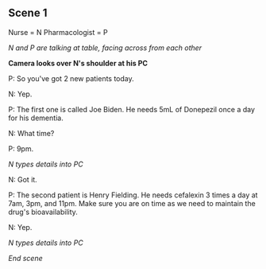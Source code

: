 ## Scene 1
Nurse = N
Pharmacologist = P

_N and P are talking at table, facing across from each other_

**Camera looks over N's shoulder at his PC**

P: So you've got 2 new patients today.

N: Yep.

P: The first one is called Joe Biden. He needs 5mL of Donepezil once a day for his dementia.

N: What time?

P: 9pm.

_N types details into PC_

N: Got it.

P: The second patient is Henry Fielding. He needs cefalexin 3 times a day at 7am, 3pm, and 11pm.
   Make sure you are on time as we need to maintain the drug's bioavailability.

N: Yep.

_N types details into PC_

_End scene_